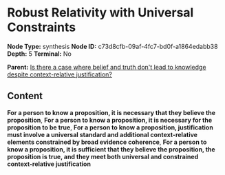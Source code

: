 # Robust Relativity with Universal Constraints

**Node Type:** synthesis
**Node ID:** c73d8cfb-09af-4fc7-bd0f-a1864edabb38
**Depth:** 5
**Terminal:** No

**Parent:** [Is there a case where belief and truth don't lead to knowledge despite context-relative justification?](is-there-a-case-where-belief-and-truth-dont-lead-to-knowledge-despite-context-relative-justification-antithesis-010befe3-ed57-4b68-8812-1f5085388eac.md)

## Content

**For a person to know a proposition, it is necessary that they believe the proposition**, **For a person to know a proposition, it is necessary for the proposition to be true**, **For a person to know a proposition, justification must involve a universal standard and additional context-relative elements constrained by broad evidence coherence**, **For a person to know a proposition, it is sufficient that they believe the proposition, the proposition is true, and they meet both universal and constrained context-relative justification**
